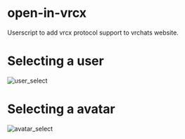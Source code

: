 # open-in-vrcx
Userscript to add vrcx protocol support to vrchats website.


# Selecting a user
![user_select](https://github.com/user-attachments/assets/0467b618-2e03-450f-b3b3-925d1aeab9f7)


# Selecting a avatar

![avatar_select](https://github.com/user-attachments/assets/ef26735b-560f-4507-a032-a97a091bc3ab)
